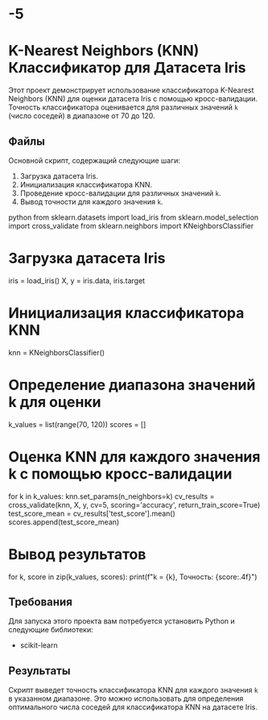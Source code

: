 # -5
# K-Nearest Neighbors (KNN) Классификатор для Датасета Iris

Этот проект демонстрирует использование классификатора K-Nearest Neighbors (KNN) для оценки датасета Iris с помощью кросс-валидации. Точность классификатора оценивается для различных значений `k` (число соседей) в диапазоне от 70 до 120.

## Файлы


Основной скрипт, содержащий следующие шаги:
1. Загрузка датасета Iris.
2. Инициализация классификатора KNN.
3. Проведение кросс-валидации для различных значений `k`.
4. Вывод точности для каждого значения `k`.

python
from sklearn.datasets import load_iris
from sklearn.model_selection import cross_validate
from sklearn.neighbors import KNeighborsClassifier

# Загрузка датасета Iris
iris = load_iris()
X, y = iris.data, iris.target

# Инициализация классификатора KNN
knn = KNeighborsClassifier()

# Определение диапазона значений k для оценки
k_values = list(range(70, 120))
scores = []

# Оценка KNN для каждого значения k с помощью кросс-валидации
for k in k_values:
    knn.set_params(n_neighbors=k)
    cv_results = cross_validate(knn, X, y, cv=5, scoring='accuracy', return_train_score=True)
    test_score_mean = cv_results['test_score'].mean()
    scores.append(test_score_mean)

# Вывод результатов
for k, score in zip(k_values, scores):
    print(f"k = {k}, Точность: {score:.4f}")


## Требования

Для запуска этого проекта вам потребуется установить Python и следующие библиотеки:
- scikit-learn




## Результаты

Скрипт выведет точность классификатора KNN для каждого значения `k` в указанном диапазоне. Это можно использовать для определения оптимального числа соседей для классификатора KNN на датасете Iris.
